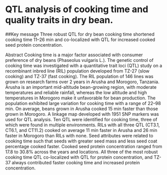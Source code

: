 # QTL analysis of cooking time and quality traits in dry bean.


##Key message Three robust QTL for dry bean cooking time shortened cooking time 11–26 min and co-localized with QTL for increased cooked seed protein concentration.

Abstract Cooking time is a major factor associated with consumer preference of dry beans (Phaseolus vulgaris L.). The genetic control of cooking time was investigated with a quantitative trait loci (QTL) study on a recombinant inbred line (RIL) population developed from TZ-27 (slow cooking) and TZ-37 (fast cooking). The RIL population of 146 lines was grown on research farms over 2 years in Arusha and Morogoro, Tanzania. Arusha is an important mid-altitude bean-growing region, with moderate temperatures and reliable rainfall, whereas the low altitude and high temperatures in Morogoro make it unfavorable for bean production. The population exhibited large variation for cooking time with a range of 22–98 min. On average, beans grown in Arusha cooked 15 min faster than those grown in Morogoro. A linkage map developed with 1951 SNP markers was used for QTL analysis. Ten QTL were identified for cooking time, three of which were found in multiple environments. RILs with all three QTL (CT3.1, CT6.1, and CT11.2) cooked on average 11 min faster in Arusha and 26 min faster in Morogoro than RILs with none. Seed attributes were related to cooking time such that seeds with greater seed mass and less seed coat percentage cooked faster. Cooked seed protein concentration ranged from 17.8 to 30.8% across the years and locations. All three of the most robust cooking time QTL co-localized with QTL for protein concentration, and TZ-37 always contributed faster cooking time and increased protein concentration.
